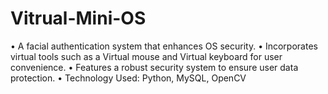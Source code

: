 # Vitrual-Mini-OS
• A facial authentication system that enhances OS security. • Incorporates virtual tools such as a Virtual mouse and Virtual keyboard for user convenience. • Features a robust security system to ensure user data protection. • Technology Used: Python, MySQL, OpenCV
